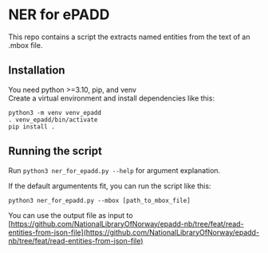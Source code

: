 # NER for ePADD
This repo contains a script the extracts named entities from the text of an .mbox file.

## Installation
You need python >=3.10, pip, and venv   
Create a virtual environment and install dependencies like this:  
```
python3 -m venv venv_epadd
. venv_epadd/bin/activate
pip install .
```

## Running the script
Run `python3 ner_for_epadd.py --help` for argument explanation.

If the default argumentents fit, you can run the script like this: 
```
python3 ner_for_epadd.py --mbox [path_to_mbox_file]
```

You can use the output file as input to [https://github.com/NationalLibraryOfNorway/epadd-nb/tree/feat/read-entities-from-json-file](https://github.com/NationalLibraryOfNorway/epadd-nb/tree/feat/read-entities-from-json-file)